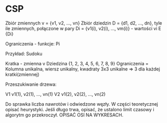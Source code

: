 # CSP

Zbiór zmiennych v = {v1, v2, ..., vn}
Zbiór dziedzin D = {d1, d2, ..., dn}, tyle ile zmiennych, połączone w pary
Di = {v1(i), v2(i), ..., vm(i)} - wartości
vi E {Di}

Ograniczenia - funkcje: Pi 

Przykład: Sudoku

Kratka - zmienna v
Dziedzina {1, 2, 3, 4, 5, 6, 7, 8, 9}
Ograniczenia = Kolumna unikalna, wiersz unikalny, kwadraty 3x3 unikalne => 3 dla każdej kratki(zmiennej)

Przeszukiwanie drzewa:

V1 v1(1), v2(1), ..., vn(1)
V2 v1(2), v2(2), ..., vn(2)


Do sprawka liczba nawrotów i odwiedzone węzły. W części teoretycznej opisać heurystyki. Jeśli długo trwa, opisać, że ustalono limit czasowy i algorytm go przekroczył. OPISAĆ OSI NA WYKRESACH.
